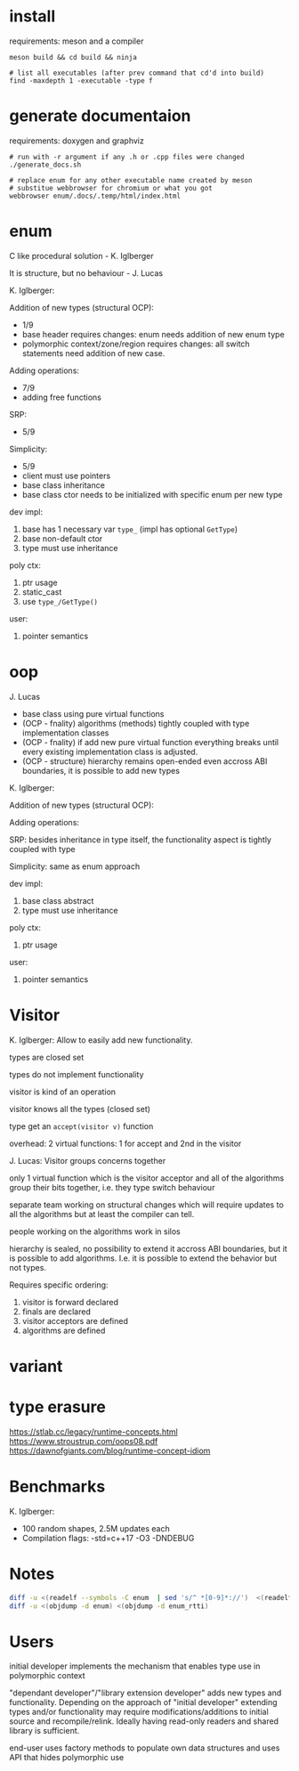 # install

requirements: meson and a compiler

```
meson build && cd build && ninja

# list all executables (after prev command that cd'd into build)
find -maxdepth 1 -executable -type f
```

# generate documentaion

requirements: doxygen and graphviz

```
# run with -r argument if any .h or .cpp files were changed
./generate_docs.sh

# replace enum for any other executable name created by meson
# substitue webbrowser for chromium or what you got
webbrowser enum/.docs/.temp/html/index.html
```

# enum

C like procedural solution - K. Iglberger

It is structure, but no behaviour - J. Lucas

K. Iglberger:

Addition of new types (structural OCP):
* 1/9
* base header requires changes: enum needs addition of new enum type
* polymorphic context/zone/region requires changes: all switch statements need addition of new case.

Adding operations:
* 7/9
* adding free functions

SRP:
* 5/9

Simplicity:
* 5/9
* client must use pointers
* base class inheritance
* base class ctor needs to be initialized with specific enum per new type

dev impl:
1. base has 1 necessary var `type_` (impl has optional `GetType`)
1. base non-default ctor
1. type must use inheritance

poly ctx:
1. ptr usage
1. static_cast
1. use `type_/GetType()`

user:
1. pointer semantics

# oop

J. Lucas

* base class using pure virtual functions
* (OCP - fnality) algorithms (methods) tightly coupled with type implementation classes
* (OCP - fnality) if add new pure virtual function everything breaks until every existing implementation class is adjusted.
* (OCP - structure) hierarchy remains open-ended even accross ABI boundaries, it is possible to add new types

K. Iglberger:

Addition of new types (structural OCP):

Adding operations:

SRP:
besides inheritance in type itself, the functionality aspect is tightly coupled with type

Simplicity:
same as enum approach

dev impl:
1. base class abstract
1. type must use inheritance

poly ctx:
1. ptr usage

user:
1. pointer semantics

# Visitor

K. Iglberger: Allow to easily add new functionality.

types are closed set

types do not implement functionality

visitor is kind of an operation 

visitor knows all the types (closed set)

type get an `accept(visitor v)` function

overhead: 2 virtual functions: 1 for accept and 2nd in the visitor

J. Lucas: Visitor groups concerns together

only 1 virtual function which is the visitor acceptor and all of the algorithms group their bits together, i.e. they type switch behaviour

separate team working on structural changes which will require updates to all the algorithms but at least the compiler can tell.

people working on the algorithms work in silos

hierarchy is sealed, no possibility to extend it accross ABI boundaries, but it is possible to add algorithms. I.e. it is possible to extend the behavior but not types.

Requires specific ordering:
1. visitor is forward declared
1. finals are declared
1. visitor acceptors are defined
1. algorithms are defined

# variant

# type erasure

https://stlab.cc/legacy/runtime-concepts.html
https://www.stroustrup.com/oops08.pdf
https://dawnofgiants.com/blog/runtime-concept-idiom

# Benchmarks

K. Iglberger:
* 100 random shapes, 2.5M updates each
* Compilation flags: -std=c++17 -O3 -DNDEBUG

# Notes

```bash
diff -u <(readelf --symbols -C enum  | sed 's/^ *[0-9]*://')  <(readelf --symbols -C enum_rtti | sed 's/^ *[0-9]*://')
diff -u <(objdump -d enum) <(objdump -d enum_rtti)
```

# Users

initial developer implements the mechanism that enables type use in polymorphic context

"dependant developer"/"library extension developer" adds new types and functionality. Depending on the approach of "initial developer" extending types and/or functionality may require modifications/additions to initial source and recompile/relink. Ideally having read-only readers and shared library is sufficient.

end-user uses factory methods to populate own data structures and uses API that hides polymorphic use